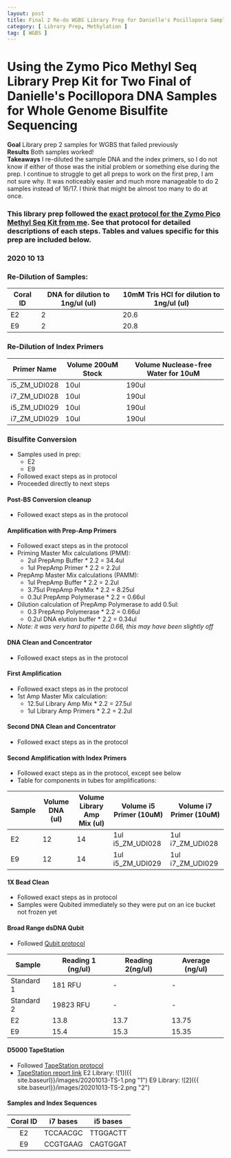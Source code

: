 ```yaml
---
layout: post
title: Final 2 Re-do WGBS Library Prep for Danielle's Pocillopora Samples
category: [ Library Prep, Methylation ]
tag: [ WGBS ]
---
```


# Using the Zymo Pico Methyl Seq Library Prep Kit for Two Final of Danielle's Pocillopora DNA Samples for Whole Genome Bisulfite Sequencing

**Goal** Library prep 2 samples for WGBS that failed previously  
**Results** Both samples worked!  
**Takeaways** I re-diluted the sample DNA and the index primers, so I do not know if either of those was the initial problem or something else during the prep. I continue to struggle to get all preps to work on the first prep, I am not sure why. It was noticeably easier and much more manageable to do 2 samples instead of 16/17. I think that might be almost too many to do at once.

### This library prep followed the [exact protocol for the Zymo Pico Methyl Seq Kit from me](https://meschedl.github.io/MESPutnam_Open_Lab_Notebook/WGBS-PMS-protocol/). See that protocol for detailed descriptions of each steps. Tables and values specific for this prep are included below.

### 2020 10 13

### Re-Dilution of Samples:

| Coral ID | DNA for dilution to 1ng/ul (ul) | 10mM Tris HCl for dilution to 1ng/ul (ul) |
|----------|---------------------------------|-------------------------------------------|
| E2       | 2                               | 20.6                                      |
| E9       | 2                               | 20.8                                      |

### Re-Dilution of Index Primers

|Primer Name|Volume 200uM Stock|Volume Nuclease-free Water for 10uM|
|---|---|---|
|i5_ZM_UDI028|10ul|190ul|
|i7_ZM_UDI028|10ul|190ul|
|i5_ZM_UDI029|10ul|190ul|
|i7_ZM_UDI029|10ul|190ul|

### Bisulfite Conversion

- Samples used in prep:
  - E2
  - E9
- Followed exact steps as in protocol
- Proceeded directly to next steps

#### Post-BS Conversion cleanup
- Followed exact steps as in the protocol

#### Amplification with Prep-Amp Primers
- Followed exact steps as in the protocol
- Priming Master Mix calculations (PMM):
  - 2ul PrepAmp Buffer * 2.2 = 34.4ul
  - 1ul PrepAmp Primer * 2.2 = 2.2ul
- PrepAmp Master Mix calculations (PAMM):
  - 1ul PrepAmp Buffer * 2.2 = 2.2ul
  - 3.75ul PrepAmp PreMix * 2.2 = 8.25ul
  - 0.3ul PrepAmp Polymerase * 2.2 = 0.66ul
- Dilution calculation of PrepAmp Polymerase to add 0.5ul:
  - 0.3 PrepAmp Polymerase * 2.2 = 0.66ul
  - 0.2ul DNA elution buffer * 2.2 = 0.34ul
- _Note: it was very hard to pipette 0.66, this may have been slightly off_

#### DNA Clean and Concentrator
- Followed exact steps as in the protocol

#### First Amplification  
- Followed exact steps as in the protocol
- 1st Amp Master Mix calculation:
  - 12.5ul Library Amp Mix * 2.2 = 27.5ul
  - 1ul Library Amp Primers * 2.2 = 2.2ul

#### Second DNA Clean and Concentrator
- Followed exact steps as in the protocol

#### Second Amplification with Index Primers
- Followed exact steps as in the protocol, except see below
- Table for components in tubes for amplifications:

|Sample|Volume DNA (ul)|Volume Library Amp Mix (ul)|Volume i5 Primer (10uM)| Volume i7 Primer (10uM)|
|---|---|---|---|---|
|E2|12|14|1ul i5_ZM_UDI028|1ul i7_ZM_UDI028|
|E9|12|14|1ul i5_ZM_UDI029|1ul i7_ZM_UDI029|

#### 1X Bead Clean
- Followed exact steps as in protocol
- Samples were Qubited immediately so they were put on an ice bucket not frozen yet

#### Broad Range dsDNA Qubit
- Followed [Qubit protocol](https://github.com/meschedl/PPP-Lab-Resources/blob/master/Protocols/Qubit-Assay-Protocol.md)

|Sample|Reading 1 (ng/ul)|Reading 2(ng/ul)|Average (ng/ul)|
|---|---|---|---|
|Standard 1|181 RFU|-|-|
|Standard 2|19823 RFU|-|-|
|E2|13.8|13.7|13.75|
|E9|15.4|15.3|15.35|

#### D5000 TapeStation
- Followed [TapeStation protocol](https://meschedl.github.io/MESPutnam_Open_Lab_Notebook/DNA-Tapestation/)
- [TapeStation report link](https://github.com/meschedl/MESPutnam_Open_Lab_Notebook/blob/master/tapestation_pdfs/2020-10-13%20-%2015.30.02.pdf)
E2 Library:
![1]({{ site.baseurl}}/images/20201013-TS-1.png "1")
E9 Library:
![2]({{ site.baseurl}}/images/20201013-TS-2.png "2")

#### Samples and Index Sequences

**Coral ID**|**i7 bases**|**i5 bases**
:-----:|:-----:|:-----:
E2|TCCAACGC|TTGGACTT
E9|CCGTGAAG|CAGTGGAT
